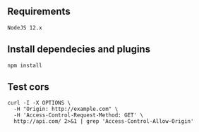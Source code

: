 ## Requirements
```
NodeJS 12.x
```

## Install dependecies and plugins
```
npm install
```

## Test cors
```
curl -I -X OPTIONS \
  -H "Origin: http://example.com" \
  -H 'Access-Control-Request-Method: GET' \
  http://api.com/ 2>&1 | grep 'Access-Control-Allow-Origin'
```

